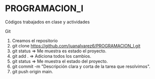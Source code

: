 # PROGRAMACION_I
Códigos trabajados en clase y actividades

Git
1. Creamos el repositorio
2. git clone https://github.com/juanalvarez6/PROGRAMACION_I.git
3. git status => Me muestra es estado el proyecto.
4. git add . => Adiciona todos los cambios.
5. git status => Me muestra el estado del proyecto.
6. git commit -m "Descripción clara y corta de la tarea que resolvimos".
7. git push origin main.